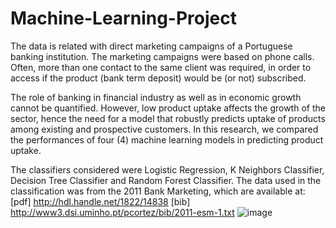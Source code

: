 # Machine-Learning-Project
The data is related with direct marketing campaigns of a Portuguese banking institution. The marketing campaigns were based on phone calls. Often, more than one contact to the same client was required, in order to access if the product (bank term deposit) would be (or not) subscribed.

The role of banking in financial industry as well as in economic growth cannot be quantified. However, low product uptake affects the growth of the sector,  hence the need for a model that robustly predicts uptake of products among existing and prospective customers. In this research, we compared the performances of four (4) machine learning models in predicting product uptake. 

The classifiers considered were Logistic Regression, K Neighbors Classifier, Decision Tree Classifier and Random Forest Classifier.
The data used in the classification was from the 2011 Bank Marketing, which are available at:
[pdf] http://hdl.handle.net/1822/14838
[bib] http://www3.dsi.uminho.pt/pcortez/bib/2011-esm-1.txt
![image](https://user-images.githubusercontent.com/101950167/187049634-e8f860e2-d2b9-4395-9e9b-831db1152468.png)
